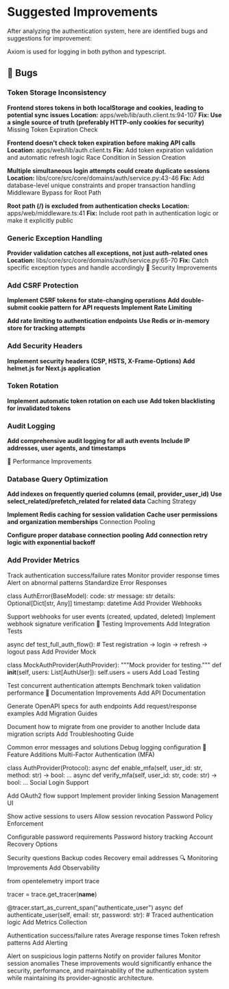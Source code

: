 # Suggested Improvements

After analyzing the authentication system, here are identified bugs and suggestions for improvement:

Axiom is used for logging in both python and typescript.

## 🐛 Bugs

### Token Storage Inconsistency

**Frontend stores tokens in both localStorage and cookies, leading to potential sync issues**
**Location:** apps/web/lib/auth.client.ts:94-107
**Fix: Use a single source of truth (preferably HTTP-only cookies for security)**
Missing Token Expiration Check

**Frontend doesn't check token expiration before making API calls**
**Location:** apps/web/lib/auth.client.ts
**Fix:** Add token expiration validation and automatic refresh logic
Race Condition in Session Creation

**Multiple simultaneous login attempts could create duplicate sessions**
**Location:** libs/core/src/core/domains/auth/service.py:43-46
**Fix:** Add database-level unique constraints and proper transaction handling
Middleware Bypass for Root Path

**Root path (/) is excluded from authentication checks**
**Location:** apps/web/middleware.ts:41
**Fix:** Include root path in authentication logic or make it explicitly public

### Generic Exception Handling

**Provider validation catches all exceptions, not just auth-related ones**
**Location:** libs/core/src/core/domains/auth/service.py:65-70
**Fix:** Catch specific exception types and handle accordingly
🔧 Security Improvements

### Add CSRF Protection

**Implement CSRF tokens for state-changing operations**
**Add double-submit cookie pattern for API requests**
**Implement Rate Limiting**

**Add rate limiting to authentication endpoints**
**Use Redis or in-memory store for tracking attempts**

### Add Security Headers

**Implement security headers (CSP, HSTS, X-Frame-Options)**
**Add helmet.js for Next.js application**

### Token Rotation

**Implement automatic token rotation on each use**
**Add token blacklisting for invalidated tokens**

### Audit Logging

**Add comprehensive audit logging for all auth events**
**Include IP addresses, user agents, and timestamps**

🚀 Performance Improvements

### Database Query Optimization

**Add indexes on frequently queried columns (email, provider_user_id)**
**Use select_related/prefetch_related for related data**
Caching Strategy

**Implement Redis caching for session validation**
**Cache user permissions and organization memberships**
Connection Pooling

**Configure proper database connection pooling**
**Add connection retry logic with exponential backoff**

<!--
📦 Architectural Improvements
Add Provider Health Checks

class AuthProvider(Protocol):
async def health_check(self) -> bool:
"""Check if provider is operational."""
...
Implement Provider Fallback

class FallbackAuthProvider(AuthProvider):
"""Fallback to secondary provider if primary fails."""
def **init**(self, primary: AuthProvider, secondary: AuthProvider):
self.primary = primary
self.secondary = secondary -->

### Add Provider Metrics

Track authentication success/failure rates
Monitor provider response times
Alert on abnormal patterns
Standardize Error Responses

class AuthError(BaseModel):
code: str
message: str
details: Optional[Dict[str, Any]]
timestamp: datetime
Add Provider Webhooks

Support webhooks for user events (created, updated, deleted)
Implement webhook signature verification
🧪 Testing Improvements
Add Integration Tests

async def test_full_auth_flow(): # Test registration -> login -> refresh -> logout
pass
Add Provider Mock

class MockAuthProvider(AuthProvider):
"""Mock provider for testing."""
def **init**(self, users: List[AuthUser]):
self.users = users
Add Load Testing

Test concurrent authentication attempts
Benchmark token validation performance
📝 Documentation Improvements
Add API Documentation

Generate OpenAPI specs for auth endpoints
Add request/response examples
Add Migration Guides

Document how to migrate from one provider to another
Include data migration scripts
Add Troubleshooting Guide

Common error messages and solutions
Debug logging configuration
🎯 Feature Additions
Multi-Factor Authentication (MFA)

class AuthProvider(Protocol):
async def enable_mfa(self, user_id: str, method: str) -> bool:
...
async def verify_mfa(self, user_id: str, code: str) -> bool:
...
Social Login Support

Add OAuth2 flow support
Implement provider linking
Session Management UI

Show active sessions to users
Allow session revocation
Password Policy Enforcement

Configurable password requirements
Password history tracking
Account Recovery Options

Security questions
Backup codes
Recovery email addresses
🔍 Monitoring Improvements
Add Observability

from opentelemetry import trace

tracer = trace.get_tracer(**name**)

@tracer.start_as_current_span("authenticate_user")
async def authenticate_user(self, email: str, password: str): # Traced authentication logic
Add Metrics Collection

Authentication success/failure rates
Average response times
Token refresh patterns
Add Alerting

Alert on suspicious login patterns
Notify on provider failures
Monitor session anomalies
These improvements would significantly enhance the security, performance, and maintainability of the authentication system while maintaining its provider-agnostic architecture.

